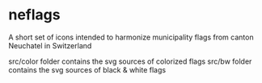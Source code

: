 neflags
=======

A short set of icons intended to harmonize municipality flags from canton Neuchatel in Switzerland

src/color folder contains the svg sources of colorized flags
src/bw folder contains the svg sources of black & white flags
